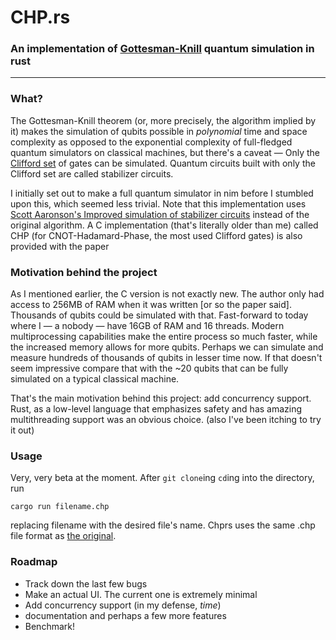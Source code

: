 # CHP.rs
### An implementation of [Gottesman-Knill](https://en.wikipedia.org/wiki/Gottesman%E2%80%93Knill_theorem) quantum simulation in rust
* * *


### What?
The Gottesman-Knill theorem (or, more precisely, the algorithm implied by it) makes the simulation of qubits possible in _polynomial_ time and space complexity as opposed to the exponential complexity of full-fledged quantum simulators on classical machines, but there's a caveat — Only the [Clifford set](https://en.wikipedia.org/wiki/Clifford_gates) of gates can be simulated. Quantum circuits built with only the Clifford set are called stabilizer circuits.	

I initially set out to make a full quantum simulator in nim before I stumbled upon this, which seemed less trivial. Note that this implementation uses [Scott Aaronson's Improved simulation of stabilizer circuits](https://arxiv.org/abs/quant-ph/0406196) instead of the original algorithm. A C implementation (that's literally older than me) called CHP (for CNOT-Hadamard-Phase, the most used Clifford gates) is also provided with the paper

### Motivation behind the project

As I mentioned earlier, the C version is not exactly new. The author only had access to 256MB of RAM when it was written [or so the paper said]. Thousands of qubits could be simulated with that. Fast-forward to today where I — a nobody — have 16GB of RAM and 16 threads. Modern multiprocessing capabilities make the entire process so much faster, while the increased memory allows for more qubits. Perhaps we can simulate and measure hundreds of thousands of qubits in lesser time now. If that doesn't seem impressive compare that with the ~20 qubits that can be fully simulated on a typical classical machine.

That's the main motivation behind this project: add concurrency support. Rust, as a low-level language that emphasizes safety and has amazing multithreading support was an obvious choice. (also I've been itching to try it out)

### Usage

Very, very beta at the moment. After `git clone`ing `cd`ing into the directory, run
```
cargo run filename.chp
```
replacing filename with the desired file's name. Chprs uses the same .chp file format as [the original](https://www.scottaaronson.com/chp/).

### Roadmap 

- Track down the last few bugs
- Make an actual UI. The current one is extremely minimal
- Add concurrency support (in my defense, _time_)
- documentation and perhaps a few more features
- Benchmark!
